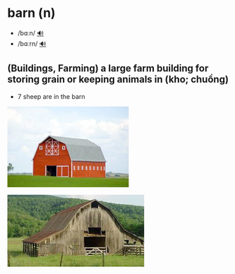 # barn (n)

- /bɑːn/ [🔊](https://www.oxfordlearnersdictionaries.com/media/english/uk_pron/b/bar/barn_/barn__gb_2.mp3)
- /bɑːrn/ [🔊](https://www.oxfordlearnersdictionaries.com/media/english/us_pron/b/bar/barn_/barn__us_1.mp3)

## (Buildings, Farming) a large farm building for storing grain or keeping animals in (kho; chuồng)

- 7 sheep are in the barn

![barn-1](barn-1.png)

![barn-2](barn-2.png)